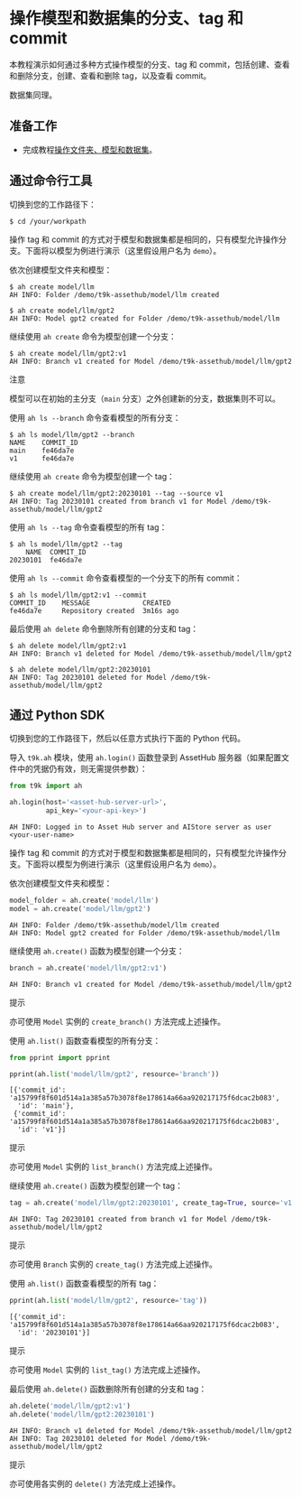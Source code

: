 # 操作模型和数据集的分支、tag 和 commit

本教程演示如何通过多种方式操作模型的分支、tag 和 commit，包括创建、查看和删除分支，创建、查看和删除 tag，以及查看 commit。

数据集同理。

## 准备工作

* 完成教程[操作文件夹、模型和数据集](./manipulate-folder-asset.md)。

## 通过命令行工具

切换到您的工作路径下：

```shell
$ cd /your/workpath
```

操作 tag 和 commit 的方式对于模型和数据集都是相同的，只有模型允许操作分支。下面将以模型为例进行演示（这里假设用户名为 `demo`）。

依次创建模型文件夹和模型：

```shell
$ ah create model/llm
AH INFO: Folder /demo/t9k-assethub/model/llm created

$ ah create model/llm/gpt2
AH INFO: Model gpt2 created for Folder /demo/t9k-assethub/model/llm
```

继续使用 `ah create` 命令为模型创建一个分支：

```shell
$ ah create model/llm/gpt2:v1
AH INFO: Branch v1 created for Model /demo/t9k-assethub/model/llm/gpt2
```

<aside class="note">
<div class="title">注意</div>

模型可以在初始的主分支（`main` 分支）之外创建新的分支，数据集则不可以。

</aside>

使用 `ah ls --branch` 命令查看模型的所有分支：

```shell
$ ah ls model/llm/gpt2 --branch
NAME    COMMIT_ID
main    fe46da7e
v1      fe46da7e
```

继续使用 `ah create` 命令为模型创建一个 tag：

```shell
$ ah create model/llm/gpt2:20230101 --tag --source v1
AH INFO: Tag 20230101 created from branch v1 for Model /demo/t9k-assethub/model/llm/gpt2
```

使用 `ah ls --tag` 命令查看模型的所有 tag：

```shell
$ ah ls model/llm/gpt2 --tag
    NAME  COMMIT_ID
20230101  fe46da7e
```

使用 `ah ls --commit` 命令查看模型的一个分支下的所有 commit：

```shell
$ ah ls model/llm/gpt2:v1 --commit
COMMIT_ID    MESSAGE             CREATED
fe46da7e     Repository created  3m16s ago
```

最后使用 `ah delete` 命令删除所有创建的分支和 tag：

```shell
$ ah delete model/llm/gpt2:v1
AH INFO: Branch v1 deleted for Model /demo/t9k-assethub/model/llm/gpt2

$ ah delete model/llm/gpt2:20230101
AH INFO: Tag 20230101 deleted for Model /demo/t9k-assethub/model/llm/gpt2
```

## 通过 Python SDK

切换到您的工作路径下，然后以任意方式执行下面的 Python 代码。

导入 `t9k.ah` 模块，使用 `ah.login()` 函数登录到 AssetHub 服务器（如果配置文件中的凭据仍有效，则无需提供参数）：

```python
from t9k import ah

ah.login(host='<asset-hub-server-url>',
         api_key='<your-api-key>')
```

```
AH INFO: Logged in to Asset Hub server and AIStore server as user <your-user-name>
```

操作 tag 和 commit 的方式对于模型和数据集都是相同的，只有模型允许操作分支。下面将以模型为例进行演示（这里假设用户名为 `demo`）。

依次创建模型文件夹和模型：

```python
model_folder = ah.create('model/llm')
model = ah.create('model/llm/gpt2')
```

```
AH INFO: Folder /demo/t9k-assethub/model/llm created
AH INFO: Model gpt2 created for Folder /demo/t9k-assethub/model/llm
```

继续使用 `ah.create()` 函数为模型创建一个分支：

```python
branch = ah.create('model/llm/gpt2:v1')
```

```
AH INFO: Branch v1 created for Model /demo/t9k-assethub/model/llm/gpt2
```

<aside class="note tip">
<div class="title">提示</div>

亦可使用 `Model` 实例的 `create_branch()` 方法完成上述操作。

</aside>

使用 `ah.list()` 函数查看模型的所有分支：

```python
from pprint import pprint

pprint(ah.list('model/llm/gpt2', resource='branch'))
```

```
[{'commit_id': 'a15799f8f601d514a1a385a57b3078f8e178614a66aa920217175f6dcac2b083',
  'id': 'main'},
 {'commit_id': 'a15799f8f601d514a1a385a57b3078f8e178614a66aa920217175f6dcac2b083',
  'id': 'v1'}]
```

<aside class="note tip">
<div class="title">提示</div>

亦可使用 `Model` 实例的 `list_branch()` 方法完成上述操作。

</aside>

继续使用 `ah.create()` 函数为模型创建一个 tag：

```python
tag = ah.create('model/llm/gpt2:20230101', create_tag=True, source='v1')
```

```
AH INFO: Tag 20230101 created from branch v1 for Model /demo/t9k-assethub/model/llm/gpt2
```

<aside class="note tip">
<div class="title">提示</div>

亦可使用 `Branch` 实例的 `create_tag()` 方法完成上述操作。

</aside>

使用 `ah.list()` 函数查看模型的所有 tag：

```python
pprint(ah.list('model/llm/gpt2', resource='tag'))
```

```
[{'commit_id': 'a15799f8f601d514a1a385a57b3078f8e178614a66aa920217175f6dcac2b083',
  'id': '20230101'}]
```

<aside class="note tip">
<div class="title">提示</div>

亦可使用 `Model` 实例的 `list_tag()` 方法完成上述操作。

</aside>

最后使用 `ah.delete()` 函数删除所有创建的分支和 tag：

```python
ah.delete('model/llm/gpt2:v1')
ah.delete('model/llm/gpt2:20230101')
```

```
AH INFO: Branch v1 deleted for Model /demo/t9k-assethub/model/llm/gpt2
AH INFO: Tag 20230101 deleted for Model /demo/t9k-assethub/model/llm/gpt2
```

<aside class="note tip">
<div class="title">提示</div>

亦可使用各实例的 `delete()` 方法完成上述操作。

</aside>
